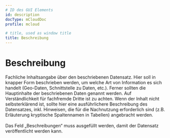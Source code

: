 ```yaml
---
# ID des GUI Elements
id: description
docType: mCloudDoc
profile: mcloud

# title, used as window title
title: Beschreibung
---
```


# Beschreibung

Fachliche Inhaltsangabe über den beschriebenen Datensatz. Hier soll in knapper Form beschrieben werden, um welche Art von Information es sich handelt (Geo-Daten, Schnittstelle zu Daten, etc.). Ferner sollten die Hauptinhalte der beschriebenen Daten genannt werden. Auf Verständlichkeit für fachfremde Dritte ist zu achten. Wenn der Inhalt nicht selbsterklärend ist, sollte hier eine ausführlichere Beschreibung des Datensatzes, inkl. Hinweisen, die für die Nachnutzung erforderlich sind (z.B. Erläuterung kryptische Spaltennamen in Tabellen) angebracht werden.<br /><br/>Das Feld „Beschreibungen“ muss ausgefüllt werden, damit der Datensatz veröffentlicht werden kann.
